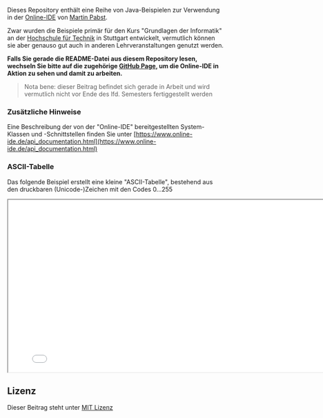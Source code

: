 Dieses Repository enthält eine Reihe von Java-Beispielen zur Verwendung in der [Online-IDE](https://github.com/martin-pabst/Online-IDE) von [Martin Pabst](https://github.com/martin-pabst).

Zwar wurden die Beispiele primär für den Kurs "Grundlagen der Informatik" an der [Hochschule für Technik](https://www.hft-stuttgart.de/) in Stuttgart entwickelt, vermutlich können sie aber genauso gut auch in anderen Lehrveranstaltungen genutzt werden.

**Falls Sie gerade die README-Datei aus diesem Repository lesen, wechseln Sie bitte auf die zugehörige [GitHub Page](https://rozek.github.io/online-ide-examples/), um die Online-IDE in Aktion zu sehen und damit zu arbeiten.**

> Nota bene: dieser Beitrag befindet sich gerade in Arbeit und wird vermutlich nicht vor Ende des lfd. Semesters fertiggestellt werden

### Zusätzliche Hinweise ###

Eine Beschreibung der von der "Online-IDE" bereitgestellten System-Klassen und -Schnittstellen finden Sie unter [https://www.online-ide.de/api_documentation.html](https://www.online-ide.de/api_documentation.html)


### ASCII-Tabelle ###

Das folgende Beispiel erstellt eine kleine "ASCII-Tabelle", bestehend aus den druckbaren (Unicode-)Zeichen mit den Codes 0...255

<iframe src="ASCII-Tabelle.html" style="width:800px; height:400px; overflow:hidden"></iframe>



## Lizenz ##

Dieser Beitrag steht unter [MIT Lizenz](LICENSE.md)
